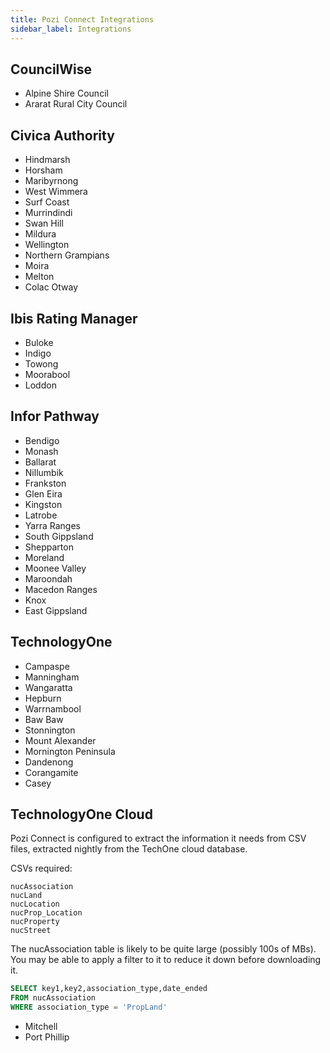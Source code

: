 ```yaml
---
title: Pozi Connect Integrations
sidebar_label: Integrations
---
```


## CouncilWise

* Alpine Shire Council
* Ararat Rural City Council

## Civica Authority

* Hindmarsh
* Horsham
* Maribyrnong
* West Wimmera
* Surf Coast
* Murrindindi
* Swan Hill
* Mildura
* Wellington
* Northern Grampians
* Moira
* Melton
* Colac Otway

## Ibis Rating Manager

* Buloke
* Indigo
* Towong
* Moorabool
* Loddon

## Infor Pathway

* Bendigo
* Monash
* Ballarat
* Nillumbik
* Frankston
* Glen Eira
* Kingston
* Latrobe
* Yarra Ranges
* South Gippsland
* Shepparton
* Moreland
* Moonee Valley
* Maroondah
* Macedon Ranges
* Knox
* East Gippsland

## TechnologyOne

* Campaspe
* Manningham
* Wangaratta
* Hepburn
* Warrnambool
* Baw Baw
* Stonnington
* Mount Alexander
* Mornington Peninsula
* Dandenong
* Corangamite
* Casey

## TechnologyOne Cloud

Pozi Connect is configured to extract the information it needs from CSV files, extracted nightly from the TechOne cloud database.

CSVs required:

```
nucAssociation
nucLand
nucLocation
nucProp_Location
nucProperty
nucStreet
```

The nucAssociation table is likely to be quite large (possibly 100s of MBs). You may be able to apply a filter to it to reduce it down before downloading it.

```sql
SELECT key1,key2,association_type,date_ended
FROM nucAssociation
WHERE association_type = 'PropLand'
```

* Mitchell
* Port Phillip

